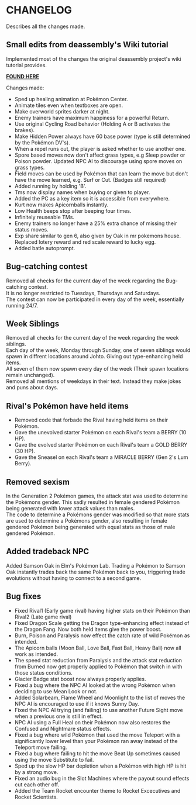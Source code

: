 # CHANGELOG

Describes all the changes made.

## Small edits from deassembly's Wiki tutorial

Implemented most of the changes the original deassembly project's wiki tutorial provides.

[**FOUND HERE**](https://github.com/pret/pokecrystal/wiki/Tutorials)

Changes made:
- Sped up healing animation at Pokémon Center.
- Animate tiles even when textboxes are open.
- Make overworld sprites darker at night.
- Enemy trainers have maximum happiness for a powerful Return.
- Use original Cycling Road behavior (Holding A or B activates the brakes).
- Make Hidden Power always have 60 base power (type is still determined by the Pokémon DV's).
- When a repel runs out, the player is asked whether to use another one.
- Spore based moves now don't affect grass types, e.g Sleep powder or Poison powder. Updated NPC AI to discourage using spore moves on grass types.
- Field moves can be used by Pokémon that can learn the move but don't have the move learned, e.g. Surf or Cut. (Badges still required)
- Added running by holding 'B'.
- Tms now display names when buying or given to player.
- Added the PC as a key item so it is accessible from everywhere.
- Kurt now makes Apicornballs instantly.
- Low Health beeps stop after beeping four times.
- Infinitely reuseable TMs.
- Enemy trainers no longer have a 25% extra chance of missing their status moves.
- Exp share similar to gen 6, also given by Oak in mr pokemons house. Replaced lotery reward and red scale reward to lucky egg.
- Added batle autoprompt.

## Bug-catching contest

Removed all checks for the current day of the week regarding the Bug-catching contest.\
It is no longer restricted to Tuesdays, Thursdays and Saturdays.\
The contest can now be participated in every day of the week, essentially running 24/7.

## Week Siblings

Removed all checks for the current day of the week regarding the week siblings.\
Each day of the week, Monday through Sunday, one of seven siblings would spawn in diffrent locations around Johto. Giving out type-enhancing held items.\
All seven of them now spawn every day of the week (Their spawn locations remain unchanged).\
Removed all mentions of weekdays in their text. Instead they make jokes and puns about days.


## Rival's Pokémon have held items

- Removed code that forbade the Rival having held items on their Pokémon.
- Gave the unevolved starter Pokémon on each Rival's team a BERRY (10 HP).
- Gave the evolved starter Pokémon on each Rival's team a GOLD BERRY (30 HP).
- Gave the Sneasel on each Rival's team a MIRACLE BERRY (Gen 2's Lum Berry).

## Removed sexism

In the Generation 2 Pokémon games, the attack stat was used to determine the Pokémons gender. This sadly resulted in female gendered Pokémon being generated with lower attack values than males.\
The code to determine a Pokémons gender was modified so that more stats are used to determine a Pokémons gender, also resulting in female gendered Pokémon being generated with equal stats as those of male gendered Pokémon.

## Added tradeback NPC

Added Samson Oak in Elm's Pokémon Lab. Trading a Pokémon to Samson Oak instantly trades back the same Pokémon back to you, triggering trade evolutions without having to connect to a second game.

## Bug fixes

- Fixed Rival1 (Early game rival) having higher stats on their Pokémon than Rival2 (Late game rival)
- Fixed Dragon Scale getting the Dragon type-enhancing effect instead of the Dragon Fang. Now both held items give the power boost. 
- Burn, Poison and Paralysis now effect the catch rate of wild Pokémon as intended.
- The Apicorn balls (Moon Ball, Love Ball, Fast Ball, Heavy Ball) now all work as intended. 
- The speed stat reduction from Paralysis and the attack stat reduction from Burned now get properly applied to Pokémon that switch in with those status conditions.
- Glacier Badge stat boost now always properly applies. 
- Fixed a bug where the NPC AI looked at the wrong Pokémon when deciding to use Mean Look or not. 
- Added Solarbeam, Flame Wheel and Moonlight to the list of moves the NPC AI is encouraged to use if it knows Sunny Day.
- Fixed the NPC AI trying (and failing) to use another Future Sight move when a previous one is still in effect. 
- NPC AI using a Full Heal on their Pokémon now also restores the Confused and Nightmare status effects. 
- Fixed a bug where wild Pokémon that used the move Teleport with a significantly lower level than your Pokémon ran away instead of the Teleport move failing. 
- Fixed a bug where failing to hit the move Beat Up sometimes caused using the move Substitute to fail. 
- Sped up the slow HP bar depletion when a Pokémon with high HP is hit by a strong move. 
- Fixed an audio bug in the Slot Machines where the payout sound effects cut each other off. 
- Added the Team Rocket encounter theme to Rocket Excecutives and Rocket Scientists.